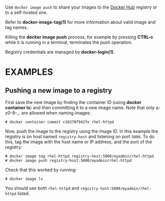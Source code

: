Use `docker image push` to share your images to the [Docker Hub](https://hub.docker.com)
registry or to a self-hosted one.

Refer to **docker-image-tag(1)** for more information about valid image and tag names.

Killing the **docker image push** process, for example by pressing **CTRL-c** while it
is running in a terminal, terminates the push operation.

Registry credentials are managed by **docker-login(1)**.

# EXAMPLES

## Pushing a new image to a registry

First save the new image by finding the container ID (using **docker container ls**)
and then committing it to a new image name.  Note that only a-z0-9-_. are
allowed when naming images:

    # docker container commit c16378f943fe rhel-httpd

Now, push the image to the registry using the image ID. In this example the
registry is on host named `registry-host` and listening on port `5000`. To do
this, tag the image with the host name or IP address, and the port of the
registry:

    # docker image tag rhel-httpd registry-host:5000/myadmin/rhel-httpd
    # docker image push registry-host:5000/myadmin/rhel-httpd

Check that this worked by running:

    # docker image ls

You should see both `rhel-httpd` and `registry-host:5000/myadmin/rhel-httpd`
listed.
